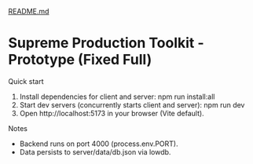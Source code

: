 [README.md](https://github.com/user-attachments/files/22539153/README.md)
# Supreme Production Toolkit - Prototype (Fixed Full)

Quick start
1. Install dependencies for client and server:
   npm run install:all
2. Start dev servers (concurrently starts client and server):
   npm run dev
3. Open http://localhost:5173 in your browser (Vite default).

Notes
- Backend runs on port 4000 (process.env.PORT).
- Data persists to server/data/db.json via lowdb.
